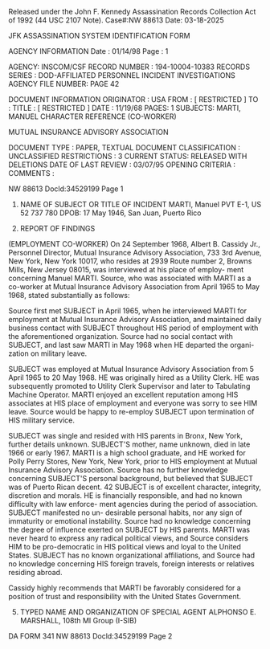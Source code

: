 Released under the John F. Kennedy
Assassination Records Collection Act of
1992 (44 USC 2107 Note). Case#:NW
88613 Date: 03-18-2025

JFK ASSASSINATION SYSTEM
IDENTIFICATION FORM

AGENCY INFORMATION
Date : 01/14/98
Page : 1

AGENCY: INSCOM/CSF
RECORD NUMBER : 194-10004-10383
RECORDS SERIES : DOD-AFFILIATED PERSONNEL INCIDENT INVESTIGATIONS
AGENCY FILE NUMBER: PAGE 42

DOCUMENT INFORMATION
ORIGINATOR : USA
FROM : [ RESTRICTED ]
TO :
TITLE : [ RESTRICTED ]
DATE : 11/19/68
PAGES: 1
SUBJECTS: MARTI, MANUEL
CHARACTER REFERENCE (CO-WORKER)

MUTUAL INSURANCE ADVISORY ASSOCIATION

DOCUMENT TYPE : PAPER, TEXTUAL DOCUMENT
CLASSIFICATION : UNCLASSIFIED
RESTRICTIONS : 3
CURRENT STATUS: RELEASED WITH DELETIONS
DATE OF LAST REVIEW : 03/07/95
OPENING CRITERIA :
COMMENTS :

NW 88613 Docld:34529199 Page 1

1. NAME OF SUBJECT OR TITLE OF INCIDENT
MARTI, Manuel
PVT E-1, US 52 737 780
DPOB: 17 May 1946, San Juan, Puerto Rico

4. REPORT OF FINDINGS

(EMPLOYMENT CO-WORKER) On 24 September 1968, Albert B. Cassidy
Jr., Personnel Director, Mutual Insurance Advisory Association, 733 3rd
Avenue, New York, New York 10017, who resides at 2939 Route number 2,
Browns Mills, New Jersey 08015, was interviewed at his place of employ-
ment concerning Manuel MARTI. Source, who was associated with MARTI as
a co-worker at Mutual Insurance Advisory Association from April 1965 to
May 1968, stated substantially as follows:

Source first met SUBJECT in April 1965, when he interviewed MARTI
for employment at Mutual Insurance Advisory Association, and maintained
daily business contact with SUBJECT throughout HIS period of employment
with the aforementioned organization. Source had no social contact
with SUBJECT, and last saw MARTI in May 1968 when HE departed the organi-
zation on military leave.

SUBJECT was employed at Mutual Insurance Advisory Association
from 5 April 1965 to 20 May 1968. HE was originally hired as a Utility
Clerk. HE was subsequently promoted to Utility Clerk Supervisor and later
to Tabulating Machine Operator. MARTI enjoyed an excellent reputation
among HIS associates at HIS place of employment and everyone was sorry to
see HIM leave. Source would be happy to re-employ SUBJECT upon termination
of HIS military service.

SUBJECT was single and resided with HIS parents in Bronx, New York,
further details unknown. SUBJECT'S mother, name unknown, died in late
1966 or early 1967. MARTI is a high school graduate, and HE worked for
Polly Perry Stores, New York, New York, prior to HIS employment at Mutual
Insurance Advisory Association. Source has no further knowledge concerning
SUBJECT'S personal background, but believed that SUBJECT was of Puerto
Rican decent.
42
SUBJECT is of excellent character, integrity, discretion and morals.
HE is financially responsible, and had no known difficulty with law enforce-
ment agencies during the period of association. SUBJECT manifested no un-
desirable personal habits, nor any sign of immaturity or emotional instability.
Source had no knowledge concerning the degree of influence exerted on SUBJECT
by HIS parents. MARTI was never heard to express any radical political
views, and Source considers HIM to be pro-democratic in HIS political views
and loyal to the United States. SUBJECT has no known organizational
affiliations, and Source had no knowledge concerning HIS foreign travels,
foreign interests or relatives residing abroad.

Cassidy highly recommends that MARTI be favorably considered for
a position of trust and responsibility with the United States Government.

5. TYPED NAME AND ORGANIZATION OF SPECIAL AGENT
ALPHONSO E. MARSHALL, 108th MI Group (I-SIB)

DA FORM 341
NW 88613 Docld:34529199 Page 2
